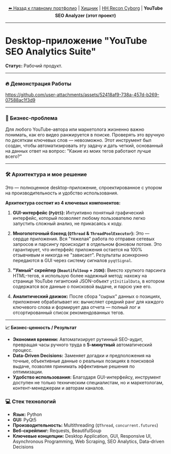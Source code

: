 <p align="center">
  <a href="https://github.com/azcomp2000">⬅️ Назад к главному портфолио</a> | 
  <a href="https://github.com/azcomp2000/AI-Predator-Cognitive-Engine">Хищник</a> | 
  <a href="https://github.com/azcomp2000/HH-Recon-Cyborg">HH Recon Cyborg</a> | 
  <b>YouTube SEO Analyzer (этот проект)</b>
</p>

---

# Desktop-приложение "YouTube SEO Analytics Suite"

**Статус:** Рабочий продукт.

---

### 🔥 Демонстрация Работы



https://github.com/user-attachments/assets/52418af9-738a-457d-b269-07588ac1f3d9



---

### 🎯 Бизнес-проблема

Для любого YouTube-автора или маркетолога жизненно важно понимать, как его видео ранжируется в поиске. Проверять это вручную по десяткам ключевых слов — невозможно. Этот инструмент был создан, чтобы автоматизировать эту задачу и дать четкий, основанный на данных ответ на вопрос: "Какие из моих тегов работают лучше всего?"

---

### 🛠️ Архитектура и мое решение

Это — полноценное desktop-приложение, спроектированное с упором на производительность и удобство использования.

**Архитектура состоит из 4 ключевых компонентов:**

1.  **GUI-интерфейс (`PyQt5`):** Интуитивно понятный графический интерфейс, который позволяет любому пользователю легко запустить сложный анализ, не прикасаясь к коду.

2.  **Многопоточный бэкенд (`QThread` & `ThreadPoolExecutor`):** Это — сердце приложения. Вся "тяжелая" работа по отправке сетевых запросов и парсингу происходит в отдельном фоновом потоке. Это гарантирует, что интерфейс приложения остается на 100% отзывчивым и никогда не "зависает". Результаты асинхронно передаются в GUI через систему сигналов `pyqtSignal`.

3.  **"Умный" скрейпер (`BeautifulSoup` + `JSON`):** Вместо хрупкого парсинга HTML-тегов, я использую более надежный метод: нахожу на странице YouTube гигантский JSON-объект `ytInitialData`, в котором содержатся все данные о поисковой выдаче, и парсю уже его.

4.  **Аналитический движок:** После сбора "сырых" данных о позициях, приложение обрабатывает их: вычисляет средний ранг для каждого ключевого слова и формирует два отчета — полный лог и отсортированный список рекомендованных тегов.

---

**📈 Бизнес-ценность / Результат**

*   **Экономия времени:** Автоматизирует рутинный SEO-аудит, превращая часы ручного труда в **5-минутный** автоматический процесс.
*   **Data-Driven Decisions:** Заменяет догадки и предположения на точные, объективные данные о реальных позициях в поисковой выдаче, позволяя принимать эффективные решения по оптимизации.
*   **Удобство использования:** Благодаря GUI-интерфейсу, инструмент доступен не только техническим специалистам, но и маркетологам, контент-менеджерам и авторам каналов.

### 💻 Стек технологий

*   **Язык:** Python
*   **GUI:** PyQt5
*   **Производительность:** Multithreading (`QThread`, `concurrent.futures`)
*   **Веб-скрейпинг:** Requests, BeautifulSoup
*   **Ключевые концепции:** Desktop Application, GUI, Responsive UI, Asynchronous Programming, Web Scraping, SEO Analytics, Data-driven Decisions
